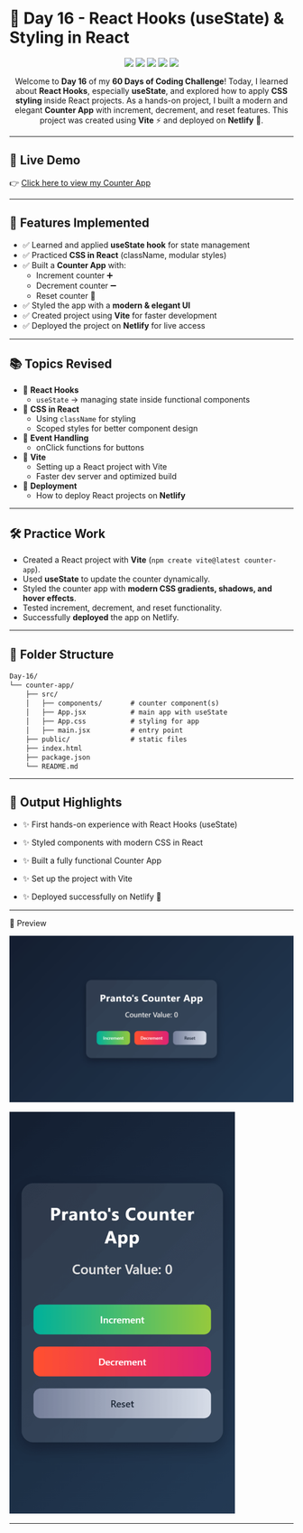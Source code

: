 # 📘 Day 16 - React Hooks (useState) & Styling in React

<p align="center">
  <img src="https://img.shields.io/badge/React%20Hooks-useState-61DAFB?style=for-the-badge&logo=react&logoColor=61DAFB" />
  <img src="https://img.shields.io/badge/CSS%20in%20React-Styling-blueviolet?style=for-the-badge" />
  <img src="https://img.shields.io/badge/Counter%20App-Built%20with%20React-green?style=for-the-badge" />
  <img src="https://img.shields.io/badge/Vite-Bundler-646CFF?style=for-the-badge&logo=vite&logoColor=FFD62E" />
  <img src="https://img.shields.io/badge/Deployment-Netlify-success?style=for-the-badge&logo=netlify" />
</p>

<p align="center">
Welcome to <b>Day 16</b> of my <b>60 Days of Coding Challenge</b>!  
Today, I learned about <b>React Hooks</b>, especially <b>useState</b>, and explored how to apply <b>CSS styling</b> inside React projects.  
As a hands-on project, I built a modern and elegant <b>Counter App</b> with increment, decrement, and reset features.  
This project was created using <b>Vite</b> ⚡ and deployed on <b>Netlify</b> 🚀.
</p>

---

## 🔗 Live Demo

👉 [Click here to view my Counter App](https://prantos-counter.netlify.app/)  

---

## 🎨 Features Implemented

- ✅ Learned and applied **useState hook** for state management  
- ✅ Practiced **CSS in React** (className, modular styles)  
- ✅ Built a **Counter App** with:
  - Increment counter ➕  
  - Decrement counter ➖  
  - Reset counter 🔄  
- ✅ Styled the app with a **modern & elegant UI**  
- ✅ Created project using **Vite** for faster development  
- ✅ Deployed the project on **Netlify** for live access  

---

## 📚 Topics Revised

- 🔹 **React Hooks**
  - `useState` → managing state inside functional components  
- 🔹 **CSS in React**
  - Using `className` for styling  
  - Scoped styles for better component design  
- 🔹 **Event Handling**
  - onClick functions for buttons  
- 🔹 **Vite**
  - Setting up a React project with Vite  
  - Faster dev server and optimized build  
- 🔹 **Deployment**
  - How to deploy React projects on **Netlify**  

---

## 🛠️ Practice Work

- Created a React project with **Vite** (`npm create vite@latest counter-app`).  
- Used **useState** to update the counter dynamically.  
- Styled the counter app with **modern CSS gradients, shadows, and hover effects**.  
- Tested increment, decrement, and reset functionality.  
- Successfully **deployed** the app on Netlify.  

---

## 📂 Folder Structure

```plaintext
Day-16/
└── counter-app/
    ├── src/
    │   ├── components/       # counter component(s)
    │   ├── App.jsx           # main app with useState
    │   ├── App.css           # styling for app
    │   ├── main.jsx          # entry point
    ├── public/               # static files
    ├── index.html
    ├── package.json
    └── README.md
```

---

## 🚀 Output Highlights

- ✨ First hands-on experience with React Hooks (useState)

- ✨ Styled components with modern CSS in React

- ✨ Built a fully functional Counter App

- ✨ Set up the project with Vite

- ✨ Deployed successfully on Netlify 🎉

---
🎥 Preview
<p align="left">
  <img src="./Counter App/public/screenshots/desktop_demo.png" alt="Counter App Desktop Preview" width="600">

<p align="left">
  <img src="./Counter App/public/screenshots/mobi_demo.png" alt="Counter App Desktop Preview" width="400">
</p>

---